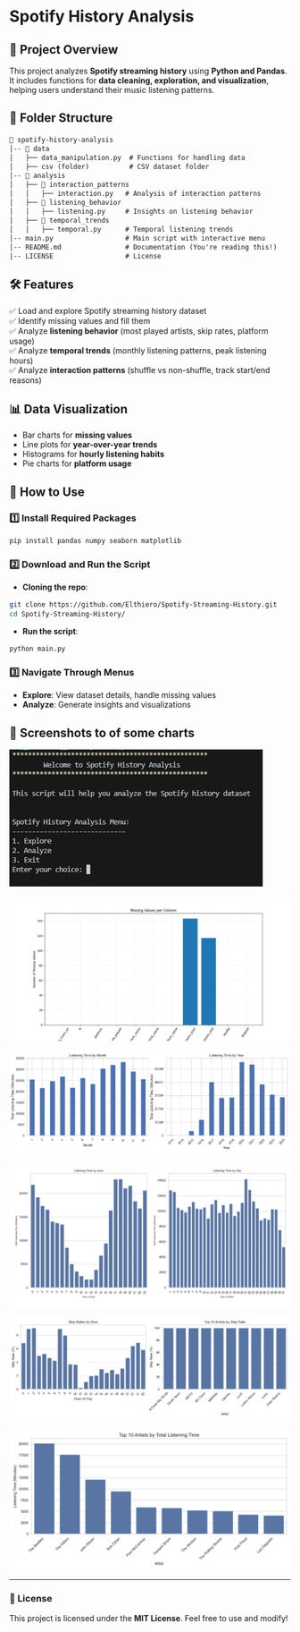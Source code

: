 # Spotify History Analysis

## 📌 Project Overview

This project analyzes **Spotify streaming history** using **Python and Pandas**. It includes functions for **data cleaning, exploration, and visualization**, helping users understand their music listening patterns.

## 📂 Folder Structure

```
📁 spotify-history-analysis
│-- 📁 data
│   ├── data_manipulation.py  # Functions for handling data
│   ├── csv (folder)          # CSV dataset folder
│-- 📁 analysis
│   ├── 📁 interaction_patterns
│   │   ├── interaction.py   # Analysis of interaction patterns
│   ├── 📁 listening_behavior
│   │   ├── listening.py     # Insights on listening behavior
│   ├── 📁 temporal_trends
│   │   ├── temporal.py      # Temporal listening trends
│-- main.py                  # Main script with interactive menu
│-- README.md                # Documentation (You're reading this!)
|-- LICENSE                  # License
```

## 🛠️ Features

✅ Load and explore Spotify streaming history dataset\
✅ Identify missing values and fill them\
✅ Analyze **listening behavior** (most played artists, skip rates, platform usage)\
✅ Analyze **temporal trends** (monthly listening patterns, peak listening hours)\
✅ Analyze **interaction patterns** (shuffle vs non-shuffle, track start/end reasons)

## 📊 Data Visualization

- Bar charts for **missing values**
- Line plots for **year-over-year trends**
- Histograms for **hourly listening habits**
- Pie charts for **platform usage**

## 📌 How to Use

### 1️⃣ Install Required Packages

```bash
pip install pandas numpy seaborn matplotlib
```

### 2️⃣ Download and Run the Script

- **Cloning the repo**:

```bash
git clone https://github.com/Elthiero/Spotify-Streaming-History.git
cd Spotify-Streaming-History/
```

- **Run the script**:

```bash
python main.py
```

### 3️⃣ Navigate Through Menus

- **Explore**: View dataset details, handle missing values
- **Analyze**: Generate insights and visualizations

## 📸 Screenshots to of some charts

![Home Menu](screenshot/home_menu.png)

![Missing Value bar Chart](screenshot/missing_value_chart.png)

![Monthly and Yearly listening behavior chart](screenshot/monthly_yearly.png)

![Peak hour/day Chart](screenshot/peak_hour_day.png)

![Skip rate Chart](screenshot/skip_rate.png)

![Listening time by artist Chart](screenshot/total_listening_time_by_artist.png)

---

### 📌 License

This project is licensed under the **MIT License**. Feel free to use and modify!
